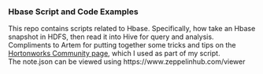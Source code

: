 <h3>Hbase Script and Code Examples</h3>
<p>
This repo contains scripts related to Hbase. Specifically, how take an Hbase snapshot in HDFS, then read it into Hive for query and analysis. Compliments to Artem for putting together some tricks and tips on the <a href="https://community.hortonworks.com/articles/14806/working-with-hbase-and-hive-wip.html">Hortonworks Community page</a>, which I used as part of my script. 
<br>
The note.json can be viewed using https://www.zeppelinhub.com/viewer
</p>
